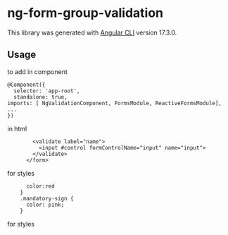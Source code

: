 # ng-form-group-validation

This library was generated with [Angular CLI](https://github.com/angular/angular-cli) version 17.3.0.

## Usage

to add in  component
```
@Component({
  selector: 'app-root',
  standalone: true,
imports: [ NgValidationComponent, FormsModule, ReactiveFormsModule],
...
})
```

in html
```<form [formGroup]="form">
        <validate label="name">
          <input #control formControlName="input" name="input">
        </validate>
      </form>
```

for styles
```.error-message {
      color:red
    }
    .mandatory-sign {
      color: pink;
    }
```
for styles

